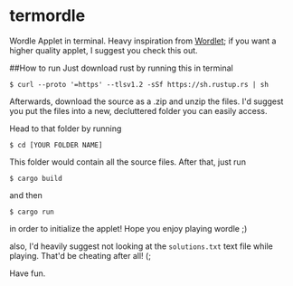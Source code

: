 # termordle

Wordle Applet in terminal. Heavy inspiration from [Wordlet](https://github.com/scottluptowski/wordlet); if you want a higher quality applet, I suggest you check this out.


##How to run
Just download rust by running this in terminal
```
$ curl --proto '=https' --tlsv1.2 -sSf https://sh.rustup.rs | sh
```

Afterwards, download the source as a .zip and unzip the files. I'd suggest you put the files into a new, decluttered folder you can easily access.

Head to that folder by running
```
$ cd [YOUR FOLDER NAME]
```
This folder would contain all the source files. After that, just run 
```
$ cargo build
```
and then
```
$ cargo run
```
in order to initialize the applet!
Hope you enjoy playing wordle ;)

also, I'd heavily suggest not looking at the `solutions.txt` text file while playing. That'd be cheating after all! (;

Have fun.
